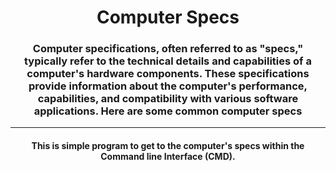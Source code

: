 <div align='center'>
    <h1>Computer Specs</h1>
    <h3>
    Computer specifications, often referred to as "specs," typically refer to the technical details and capabilities of a computer's hardware components. These specifications provide information about the computer's performance, capabilities, and compatibility with various software applications. Here are some common computer specs
    </h3>
    <hr />
    <h4>
    This is simple  program to get to the computer's specs within the Command line Interface (CMD).
    </h4>
</div>